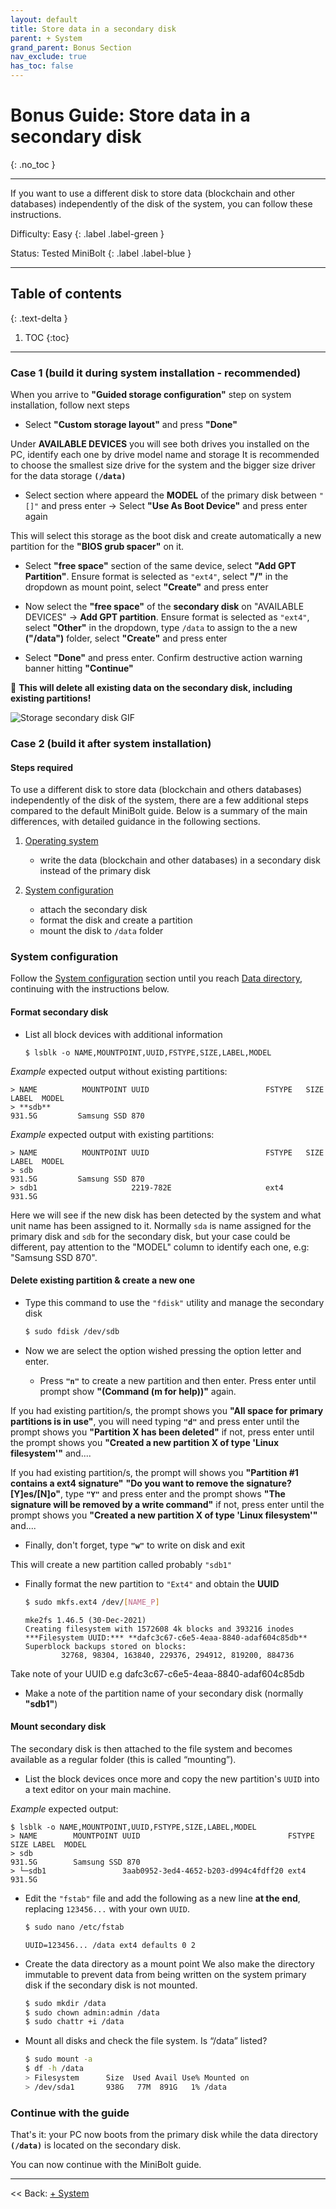 ```yaml
---
layout: default
title: Store data in a secondary disk
parent: + System
grand_parent: Bonus Section
nav_exclude: true
has_toc: false
---
```

<!-- markdownlint-disable MD014 MD022 MD025 MD033 MD040 -->

# Bonus Guide: Store data in a secondary disk

{: .no_toc }

---

If you want to use a different disk to store data (blockchain and other databases) independently of the disk of the system, you can follow these instructions.

Difficulty: Easy
{: .label .label-green }

Status: Tested MiniBolt
{: .label .label-blue }

---

## Table of contents
{: .text-delta }

1. TOC
{:toc}

---

### **Case 1 (build it during system installation - recommended)**

When you arrive to **"Guided storage configuration"** step on system installation, follow next steps

* Select **"Custom storage layout"** and press **"Done"**

Under **AVAILABLE DEVICES** you will see both drives you installed on the PC, identify each one by drive model name and storage
It is recommended to choose the smallest size drive for the system and the bigger size driver for the data storage **`(/data)`**

* Select section where appeard the **MODEL** of the primary disk between `"[]"` and press enter -> Select **"Use As Boot Device"** and press enter again

This will select this storage as the boot disk and create automatically a new partition for the **"BIOS grub spacer"** on it.

* Select **"free space"** section of the same device, select **"Add GPT Partition"**. Ensure format is selected as `"ext4"`, select **"/"** in the dropdown as mount point, select **"Create"** and press enter

* Now select the **"free space"** of the **secondary disk** on "AVAILABLE DEVICES" -> **Add GPT partition**. Ensure format is selected as `"ext4"`, select **"Other"** in the dropdown, type `/data` to assign to the a new **("/data")** folder, select **"Create"** and press enter

* Select **"Done"** and press enter. Confirm destructive action warning banner hitting **"Continue"**

🚨 **This will delete all existing data on the secondary disk, including existing partitions!**

![Storage secondary disk GIF](../../../resources/storage-secondary-disk.gif)

### **Case 2 (build it after system installation)**

#### **Steps required**

To use a different disk to store data (blockchain and others databases) independently of the disk of the system, there are a few additional steps compared to the default MiniBolt guide.
Below is a summary of the main differences, with detailed guidance in the following sections.

1. [Operating system](../../system/operating-system.md)

    * write the data (blockchain and other databases) in a secondary disk instead of the primary disk

1. [System configuration](../../system/system-configuration.md)

    * attach the secondary disk
    * format the disk and create a partition
    * mount the disk to `/data` folder

### **System configuration**

Follow the [System configuration](../../system/configuration.md) section until you reach [Data directory](../../system/configuration.md#data-directory), continuing with the instructions below.

#### **Format secondary disk**

* List all block devices with additional information

  ```
  $ lsblk -o NAME,MOUNTPOINT,UUID,FSTYPE,SIZE,LABEL,MODEL
  ```

*Example* expected output without existing partitions:

  ```
  > NAME          MOUNTPOINT UUID                          FSTYPE   SIZE    LABEL  MODEL
  > **sdb**                                                         931.5G         Samsung SSD 870
  ```

*Example* expected output with existing partitions:

  ```
  > NAME          MOUNTPOINT UUID                          FSTYPE   SIZE    LABEL  MODEL
  > sdb                                                             931.5G         Samsung SSD 870
  > sdb1                     2219-782E                     ext4     931.5G
  ```

Here we will see if the new disk has been detected by the system and what unit name has been assigned to it. Normally `sda` is name assigned for the primary disk and `sdb` for the secondary disk, but your case could be different, pay attention to the "MODEL" column to identify each one, e.g: "Samsung SSD 870".

#### **Delete existing partition & create a new one**

* Type this command to use the `"fdisk"` utility and manage the secondary disk

  ```sh
  $ sudo fdisk /dev/sdb
  ```

* Now we are select the option wished pressing the option letter and enter.

  * Press **`"n"`** to create a new partition and then enter.
  Press enter until prompt show **"(Command (m for help))"** again.

If you had existing partition/s, the prompt shows you **"All space for primary partitions is in use"**, you will need typing **`"d"`** and press enter until the prompt shows you **"Partition X has been deleted"** if not, press enter until the prompt shows you **"Created a new partition X of type 'Linux filesystem'"** and....

If you had existing partition/s, the prompt will shows you **"Partition #1 contains a ext4 signature"** **"Do you want to remove the signature? [Y]es/[N]o"**, type **`"Y"`** and press enter and the prompt shows **"The signature will be removed by a write command"** if not, press enter until the prompt shows you **"Created a new partition X of type 'Linux filesystem'"** and....

* Finally, don't forget, type **`"w"`** to write on disk and exit

This will create a new partition called probably `"sdb1"`

* Finally format the new partition to `"Ext4"` and obtain the **UUID**

  ```sh
  $ sudo mkfs.ext4 /dev/[NAME_P]
  ```

  ```
  mke2fs 1.46.5 (30-Dec-2021)
  Creating filesystem with 1572608 4k blocks and 393216 inodes
  ***Filesystem UUID:*** **dafc3c67-c6e5-4eaa-8840-adaf604c85db**
  Superblock backups stored on blocks:
          32768, 98304, 163840, 229376, 294912, 819200, 884736
  ```

Take note of your UUID e.g dafc3c67-c6e5-4eaa-8840-adaf604c85db

* Make a note of the partition name of your secondary disk (normally **"sdb1"**)

#### **Mount secondary disk**

The secondary disk is then attached to the file system and becomes available as a regular folder (this is called “mounting”).

* List the block devices once more and copy the new partition's `UUID` into a text editor on your main machine.

*Example* expected output:

  ```
  $ lsblk -o NAME,MOUNTPOINT,UUID,FSTYPE,SIZE,LABEL,MODEL
  > NAME        MOUNTPOINT UUID                                 FSTYPE   SIZE LABEL  MODEL
  > sdb                                                                931.5G        Samsung SSD 870
  > └─sdb1                 3aab0952-3ed4-4652-b203-d994c4fdff20 ext4   931.5G
  ```

* Edit the `"fstab"` file and add the following as a new line **at the end**, replacing `123456...` with your own `UUID`.

  ```sh
  $ sudo nano /etc/fstab
  ```

  ```
  UUID=123456... /data ext4 defaults 0 2
  ```

* Create the data directory as a mount point
  We also make the directory immutable to prevent data from being written on the system primary disk if the secondary disk is not mounted.

  ```sh
  $ sudo mkdir /data
  $ sudo chown admin:admin /data
  $ sudo chattr +i /data
  ```

* Mount all disks and check the file system.
  Is “/data” listed?

  ```sh
  $ sudo mount -a
  $ df -h /data
  > Filesystem      Size  Used Avail Use% Mounted on
  > /dev/sda1       938G   77M  891G   1% /data
  ```

### Continue with the guide

That's it: your PC now boots from the primary disk while the data directory **`(/data)`** is located on the secondary disk.

You can now continue with the MiniBolt guide.

---

<< Back: [+ System](index.md)
